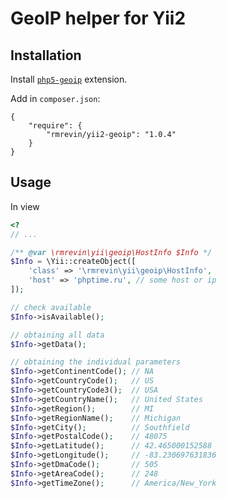 GeoIP helper for Yii2
===============================

Installation
------------
Install [`php5-geoip`](http://php.net/manual/ru/geoip.setup.php) extension.

Add in `composer.json`:
```
{
    "require": {
        "rmrevin/yii2-geoip": "1.0.4"
    }
}
```

Usage
-----
In view
```php
<?
// ...

/** @var \rmrevin\yii\geoip\HostInfo $Info */
$Info = \Yii::createObject([
    'class' => '\rmrevin\yii\geoip\HostInfo',
    'host' => 'phptime.ru', // some host or ip
]);

// check available
$Info->isAvailable();

// obtaining all data
$Info->getData();

// obtaining the individual parameters
$Info->getContinentCode(); // NA
$Info->getCountryCode();   // US
$Info->getCountryCode3();  // USA
$Info->getCountryName();   // United States
$Info->getRegion();        // MI
$Info->getRegionName();    // Michigan
$Info->getCity();          // Southfield
$Info->getPostalCode();    // 48075
$Info->getLatitude();      // 42.465000152588
$Info->getLongitude();     // -83.230697631836
$Info->getDmaCode();       // 505
$Info->getAreaCode();      // 248
$Info->getTimeZone();      // America/New_York
```